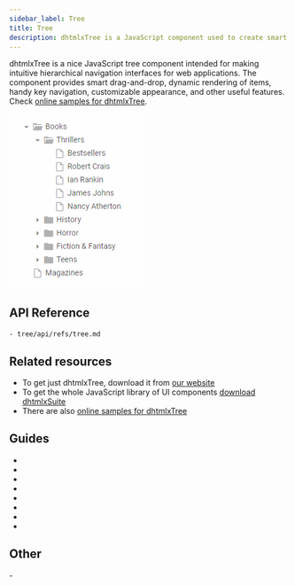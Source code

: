```yaml
---
sidebar_label: Tree
title: Tree
description: dhtmlxTree is a JavaScript component used to create smart and feature-rich hierarchical trees.
---          
```


dhtmlxTree is a nice JavaScript tree component intended for making intuitive hierarchical navigation interfaces for web applications. 
The component provides smart drag-and-drop, dynamic rendering of items, handy key navigation, customizable appearance, and other useful features. 
Check [online samples for dhtmlxTree](https://docs.dhtmlx.com/suite/samples/tree/). 

![](../assets/tree/tree_front.png)

## API Reference

``` todo
- tree/api/refs/tree.md
```

## Related resources

- To get just dhtmlxTree, download it from [our website](https://dhtmlx.com/docs/products/dhtmlxTree/download.shtml)
- To get the whole JavaScript library of UI components [download dhtmlxSuite](https://dhtmlx.com/docs/products/dhtmlxSuite/download.shtml)          
- There are also [online samples for dhtmlxTree](https://docs.dhtmlx.com/suite/samples/tree/)    
  
## Guides

- [](initialization_of_dhtmlxtree.md)
- [](configuration.md)   
- [](loading_data.md)
- [](drag_and_drop_handling.md)
- [](work_with_tree.md)
- [](usage_selection.md)
- [](setting_tree_appearance.md)								
- [](events_handling.md)
     
## Other

-[](migration.md)
